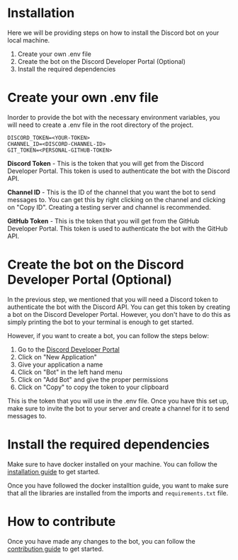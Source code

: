 # Installation

Here we will be providing steps on how to install the Discord bot on your local machine. 

1. Create your own .env file
2. Create the bot on the Discord Developer Portal (Optional)
3. Install the required dependencies

# Create your own .env file

Inorder to provide the bot with the necessary environment variables, you will need to create a .env file in the root directory of the project. 

```env
DISCORD_TOKEN=<YOUR-TOKEN>
CHANNEL_ID=<DISCORD-CHANNEL-ID>
GIT_TOKEN=<PERSONAL-GITHUB-TOKEN>
```

**Discord Token** - This is the token that you will get from the Discord Developer Portal. This token is used to authenticate the bot with the Discord API.

**Channel ID** - This is the ID of the channel that you want the bot to send messages to. You can get this by right clicking on the channel and clicking on "Copy ID". Creating a testing server and channel is recommended.

**GitHub Token** - This is the token that you will get from the GitHub Developer Portal. This token is used to authenticate the bot with the GitHub API.

# Create the bot on the Discord Developer Portal (Optional)
In the previous step, we mentioned that you will need a Discord token to authenticate the bot with the Discord API. You can get this token by creating a bot on the Discord Developer Portal. However, you don't have to do this as simply printing the bot to your terminal is enough to get started. 

However, if you want to create a bot, you can follow the steps below:

1. Go to the [Discord Developer Portal](https://discord.com/developers/applications)
2. Click on "New Application"
3. Give your application a name
4. Click on "Bot" in the left hand menu
5. Click on "Add Bot" and give the proper permissions
6. Click on "Copy" to copy the token to your clipboard

This is the token that you will use in the .env file. Once you have this set up, make sure to invite the bot to your server and create a channel for it to send messages to.

# Install the required dependencies
Make sure to have docker installed on your machine. You can follow the [installation guide](https://docs.docker.com/get-docker/) to get started.

Once you have followed the docker installtion guide, you want to make sure that all the libraries are installed from the imports and `requirements.txt` file.

# How to contribute
Once you have made any changes to the bot, you can follow the [contribution guide](https://github.com/colorstackatuw/ColorStack-Discord-Bot/blob/main/CONTRIBUTING.md) to get started.